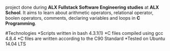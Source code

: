 project done during **ALX Fullstack Software Engineering studies** at **ALX School**. It aims to learn about arithmetic operators, relational operator, boolen operators, comments, declaring variables and loops in **C Programming**.

#Technologies
*Scripts written in bash 4.3.1(1)
*C files compiled using gcc 4.8.4
*C files are written according to the C90 Standard
*Tested on Ubuntu 14.04 LTS 
